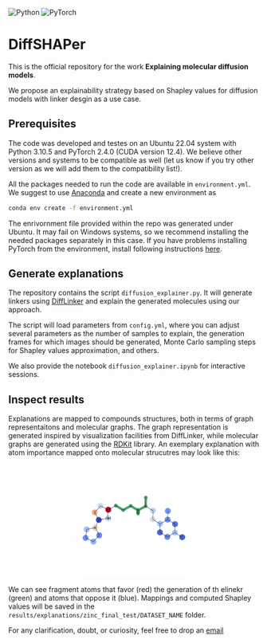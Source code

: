 ![Python](https://img.shields.io/badge/python-3670A0?style=for-the-badge&logo=python&logoColor=ffdd54) ![PyTorch](https://img.shields.io/badge/PyTorch-%23EE4C2C.svg?style=for-the-badge&logo=PyTorch&logoColor=white)

# DiffSHAPer

This is the official repository for the work **Explaining molecular diffusion models**.

We propose an explainability strategy based on Shapley values for diffusion models with linker desgin as a use case.

## Prerequisites

The code was developed and testes on an Ubuntu 22.04 system with Python 3.10.5 and PyTorch 2.4.0 (CUDA version 12.4). We believe other versions and systems to be compatible as well (let us know if you try other version as we will add them to the compatibility list!).

All the packages needed to run the code are available in ```environment.yml```. We suggest to use [Anaconda](https://www.anaconda.com/download) and create a new environment as

```bash
conda env create -f environment.yml
```

The enrivornment file provided within the repo was generated under Ubuntu. It may fail on Windows systems, so we recommend installing the needed packages separately in this case. If you have problems installing PyTorch from the environment, install following instructions [here](https://pytorch.org/get-started/locally/).

## Generate explanations

The repository contains the script ```diffusion_explainer.py```. It will generate linkers using [DiffLinker](https://github.com/igashov/DiffLinker) and explain the generated molecules using our approach.

The script will load parameters from ```config.yml```, where you can adjust several parameters as the number of samples to explain, the generation frames for which images should be generated, Monte Carlo sampling steps for Shapley values approximation, and others.

We also provide the notebook ```diffusion_explainer.ipynb``` for interactive sessions.

## Inspect results

Explanations are mapped to compounds structures, both in terms of graph representaitons and molecular graphs. The graph representation is generated inspired by visualization facilities from DiffLinker, while molecular graphs are generated using the [RDKit](https://www.rdkit.org/) library. An exemplary explanation with atom importance mapped onto molecular strucutres may look like this:

<p align="center">
  <img src="results/explanations/zinc_final_test/explanations_seed_42/mapping/structures/1/1_0_structure.png" alt="exemplary explanation mappedn onto molecular strucutres" width=45%>
</p>

We can see fragment atoms that favor (red) the generation of th elinekr (green) and atoms that oppose it (blue). Mappings and computed Shapley values will be saved in the ```results/explanations/zinc_final_test/DATASET_NAME``` folder.

For any clarification, doubt, or curiosity, feel free to drop an [email](mailto:mastropietro@bit.uni-bonn.de)
